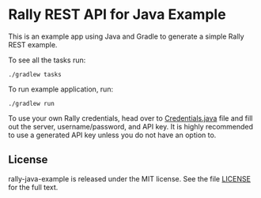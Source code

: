 # Rally REST API for Java Example

This is an example app using Java and Gradle to generate a simple Rally REST example.

To see all the tasks run:

```shell
./gradlew tasks
```

To run example application, run:

```shell
./gradlew run
```

To use your own Rally credentials, head over to [Credentials.java](src/main/java/com/rally/authentication/Credentials)
file and fill out the server, username/password, and API key. It is highly recommended to use a generated API key
unless you do not have an option to.

## License

rally-java-example is released under the MIT license. See the file [LICENSE](LICENSE) for the full text.